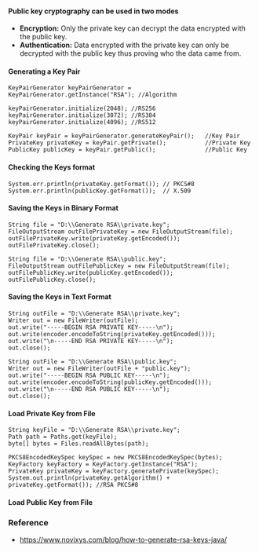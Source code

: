 
#### Public key cryptography can be used in two modes 

- <b>Encryption:</b> Only the private key can decrypt the data encrypted with the public key.
- <b>Authentication:</b> Data encrypted with the private key can only be decrypted with the public key thus proving who the data came from.

#### Generating a Key Pair

	KeyPairGenerator keyPairGenerator = KeyPairGenerator.getInstance("RSA"); //Algorithm 
	
	keyPairGenerator.initialize(2048); //RS256
	keyPairGenerator.initialize(3072); //RS384
	keyPairGenerator.initialize(4096); //RS512

	KeyPair keyPair = keyPairGenerator.generateKeyPair();   //Key Pair
	PrivateKey privateKey = keyPair.getPrivate();           //Private Key
	PublicKey publicKey = keyPair.getPublic();              //Public Key

#### Checking the Keys format

	System.err.println(privateKey.getFormat()); // PKCS#8
	System.err.println(publicKey.getFormat());  // X.509

#### Saving the Keys in Binary Format

	String file = "D:\\Generate RSA\\private.key";
	FileOutputStream outFilePrivateKey = new FileOutputStream(file);
	outFilePrivateKey.write(privateKey.getEncoded());
	outFilePrivateKey.close();

	String file = "D:\\Generate RSA\\public.key";
	FileOutputStream outFilePublicKey = new FileOutputStream(file);
	outFilePublicKey.write(publicKey.getEncoded());
	outFilePublicKey.close();

#### Saving the Keys in Text Format

	String outFile = "D:\\Generate RSA\\private.key";
	Writer out = new FileWriter(outFile);
	out.write("-----BEGIN RSA PRIVATE KEY-----\n");
	out.write(encoder.encodeToString(privateKey.getEncoded()));
	out.write("\n-----END RSA PRIVATE KEY-----\n");
	out.close();

	String outFile = "D:\\Generate RSA\\public.key";
	Writer out = new FileWriter(outFile + "public.key");
	out.write("-----BEGIN RSA PUBLIC KEY-----\n");
	out.write(encoder.encodeToString(publicKey.getEncoded()));
	out.write("\n-----END RSA PUBLIC KEY-----\n");
	out.close();

#### Load Private Key from File

	String keyFile = "D:\\Generate RSA\\private.key";
	Path path = Paths.get(keyFile);
	byte[] bytes = Files.readAllBytes(path);

	PKCS8EncodedKeySpec keySpec = new PKCS8EncodedKeySpec(bytes);
	KeyFactory keyFactory = KeyFactory.getInstance("RSA");
	PrivateKey privateKey = keyFactory.generatePrivate(keySpec);
	System.out.println(privateKey.getAlgorithm() + privateKey.getFormat()); //RSA PKCS#8


#### Load Public Key from File

### Reference

- https://www.novixys.com/blog/how-to-generate-rsa-keys-java/
